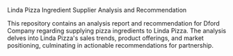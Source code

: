 Linda Pizza Ingredient Supplier Analysis and Recommendation

This repository contains an analysis report and recommendation for Dford Company regarding supplying pizza ingredients to Linda Pizza. The analysis delves into Linda Pizza's sales trends, product offerings, and market positioning, culminating in actionable recommendations for partnership.
